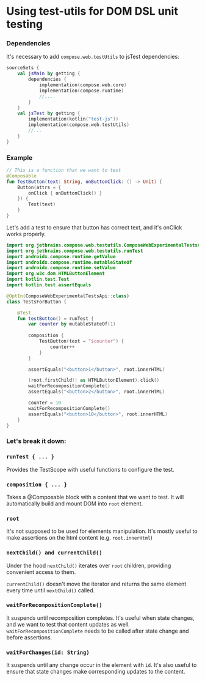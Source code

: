 # Using test-utils for DOM DSL unit testing

### Dependencies

It's necessary to add  `compose.web.testUtils` to jsTest dependencies:

``` kotlin
sourceSets {
    val jsMain by getting {
        dependencies {
            implementation(compose.web.core)
            implementation(compose.runtime)
            //....
        }
    }
    val jsTest by getting {
        implementation(kotlin("test-js"))
        implementation(compose.web.testUtils)
        //...
    }
}
```


### Example

``` kotlin
// This is a function that we want to test
@Composable
fun TestButton(text: String, onButtonClick: () -> Unit) {
    Button(attrs = {
        onClick { onButtonClick() }
    }) {
        Text(text)
    }
}
```

Let's add a test to ensure that button has correct text, and it's onClick works properly.
``` kotlin
import org.jetbrains.compose.web.testutils.ComposeWebExperimentalTestsApi
import org.jetbrains.compose.web.testutils.runTest
import androidx.compose.runtime.getValue
import androidx.compose.runtime.mutableStateOf
import androidx.compose.runtime.setValue
import org.w3c.dom.HTMLButtonElement
import kotlin.test.Test
import kotlin.test.assertEquals

@OptIn(ComposeWebExperimentalTestsApi::class)
class TestsForButton {

    @Test
    fun testButton() = runTest {
        var counter by mutableStateOf(1)
        
        composition {
            TestButton(text = "$counter") {
                counter++
            }
        }

        assertEquals("<button>1</button>", root.innerHTML)

        (root.firstChild!! as HTMLButtonElement).click()
        waitForRecompositionComplete()
        assertEquals("<button>2</button>", root.innerHTML)

        counter = 10
        waitForRecompositionComplete()
        assertEquals("<button>10</button>", root.innerHTML)
    }
}
```

### Let's break it down:

### `runTest { ... }` 
Provides the TestScope with useful functions to configure the test.

### `composition { ... }`
Takes a @Composable block with a content that we want to test.
It will automatically build and mount DOM into `root` element.

### `root`
It's not supposed to be used for elements manipulation.
It's mostly useful to make assertions on the html content (e.g. `root.innerHtml`)

### `nextChild() and currentChild()`
Under the hood `nextChild()` iterates over `root` children, providing convenient access to them.

`currentChild()` doesn't move the iterator and returns the same element every time until `nextChild()` called. 

### `waitForRecompositionComplete()` 
It suspends until recomposition completes. It's useful when state changes, and we want to test that content updates as well. `waitForRecompositionComplete` needs to be called after state change and before assertions.

### `waitForChanges(id: String)`
It suspends until any change occur in the element with `id`.
It's also useful to ensure that state changes make corresponding updates to the content.
